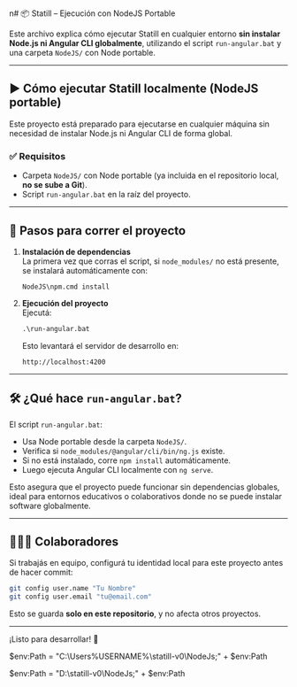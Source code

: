 n# 📦 Statill – Ejecución con NodeJS Portable

Este archivo explica cómo ejecutar Statill en cualquier entorno **sin instalar Node.js ni Angular CLI globalmente**, utilizando el script `run-angular.bat` y una carpeta `NodeJS/` con Node portable.

---

## ▶️ Cómo ejecutar Statill localmente (NodeJS portable)

Este proyecto está preparado para ejecutarse en cualquier máquina sin necesidad de instalar Node.js ni Angular CLI de forma global.

### ✅ Requisitos

- Carpeta `NodeJS/` con Node portable (ya incluida en el repositorio local, **no se sube a Git**).
- Script `run-angular.bat` en la raíz del proyecto.

---

## 🚀 Pasos para correr el proyecto

1. **Instalación de dependencias**  
   La primera vez que corras el script, si `node_modules/` no está presente, se instalará automáticamente con:
   ```
   NodeJS\npm.cmd install
   ```

2. **Ejecución del proyecto**  
   Ejecutá:
   ```bat
   .\run-angular.bat
   ```
   Esto levantará el servidor de desarrollo en:
   ```
   http://localhost:4200
   ```

---

## 🛠 ¿Qué hace `run-angular.bat`?

El script `run-angular.bat`:

- Usa Node portable desde la carpeta `NodeJS/`.
- Verifica si `node_modules/@angular/cli/bin/ng.js` existe.
- Si no está instalado, corre `npm install` automáticamente.
- Luego ejecuta Angular CLI localmente con `ng serve`.

Esto asegura que el proyecto puede funcionar sin dependencias globales, ideal para entornos educativos o colaborativos donde no se puede instalar software globalmente.

---

## 🧑‍🤝‍🧑 Colaboradores

Si trabajás en equipo, configurá tu identidad local para este proyecto antes de hacer commit:

```bash
git config user.name "Tu Nombre"
git config user.email "tu@email.com"
```

Esto se guarda **solo en este repositorio**, y no afecta otros proyectos.

---

¡Listo para desarrollar! 🚀

$env:Path = "C:\Users\%USERNAME%\statill-v0\NodeJs;" + $env:Path

$env:Path = "D:\statill-v0\NodeJs;" + $env:Path